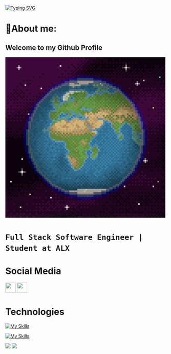 [![Typing SVG](https://readme-typing-svg.demolab.com?font=Fira+Code&duration=4000&pause=1000&random=false&width=435&lines=Yousef+Abodawoud)](https://git.io/typing-svg)

# 🔮About me:
## Welcome to my Github Profile

<img src="./giphy.webp"/>

# `Full Stack Software Engineer | Student at ALX `


# Social Media
<a href="https://www.linkedin.com/in/abodawoud/" target="_blank" rel="noreferrer"><img src="https://raw.githubusercontent.com/danielcranney/readme-generator/main/public/icons/socials/linkedin.svg" width="32" height="32" /></a>
<a href="https://twitter.com/Abodaawoud" target="_blank" rel="noreferrer"><img src="https://raw.githubusercontent.com/danielcranney/readme-generator/main/public/icons/socials/twitter.svg" width="32" height="32" /></a>


# Technologies
[![My Skills](https://skillicons.dev/icons?i=js,html,css,angular,figma,python,flask,mysql,c&perline=5)](https://skillicons.dev)

[![My Skills](https://skillicons.dev/icons?i=bash,linux,git,github)](https://skillicons.dev)
<!-- mongodb,express,nodejs -->

![](http://github-profile-summary-cards.vercel.app/api/cards/repos-per-language?username=Abodawoud&theme=github)
![](http://github-profile-summary-cards.vercel.app/api/cards/productive-time?username=Abodawoud&theme=github&utcOffset=8)
